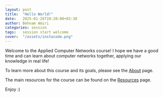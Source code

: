 ```yaml
---
layout: post
title:  "Hello World!"
date:   2025-01-26T20:20:00+03:30
author: Behnam Amiri
categories: session
tags:	session start welcome
cover:  "/assets/instacode.png"
---
```


Welcome to the Applied Computer Networks course! I hope we have a good time and can learn about computer networks together, applying our knowledge in real life!

To learn more about this course and its goals, please see the [About](/about) page.

The main resources for the course can be found on the [Resources](/resources) page.

Enjoy :)